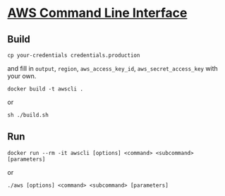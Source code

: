# [AWS Command Line Interface ](http://aws.amazon.com/cli/)

## Build

```
cp your-credentials credentials.production
```

and fill in `output`, `region`, `aws_access_key_id`, `aws_secret_access_key` with your own.

```
docker build -t awscli .
```

or

```
sh ./build.sh
```

## Run

```
docker run --rm -it awscli [options] <command> <subcommand> [parameters]
```

or

```
./aws [options] <command> <subcommand> [parameters]
```
